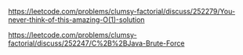 https://leetcode.com/problems/clumsy-factorial/discuss/252279/You-never-think-of-this-amazing-O(1)-solution



https://leetcode.com/problems/clumsy-factorial/discuss/252247/C%2B%2BJava-Brute-Force
